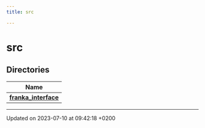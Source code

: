 ```yaml
---
title: src

---
```


# src



## Directories

| Name           |
| -------------- |
| **[franka_interface](Files/dir_b58505b3037657b7ae39cdd3b80d46b0.md#dir-franka-interface)**  |






-------------------------------

Updated on 2023-07-10 at 09:42:18 +0200
